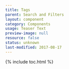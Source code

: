 ```yaml
---
title: Tags
parent: Search and Filters
layout: component
category: Components
usage: Teaser Text
preview-image: null
resource: false
status: unknown
last-modified: 2017-08-17
---
```


{% include toc.html %}
